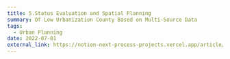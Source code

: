```yaml
---
title: 5.Status Evaluation and Spatial Planning
summary: Of Low Urbanization County Based on Multi-Source Data
tags:
  - Urban Planning
date: 2022-07-01
external_link: https://notion-next-process-projects.vercel.app/article/Plan?theme=plog
---
```

